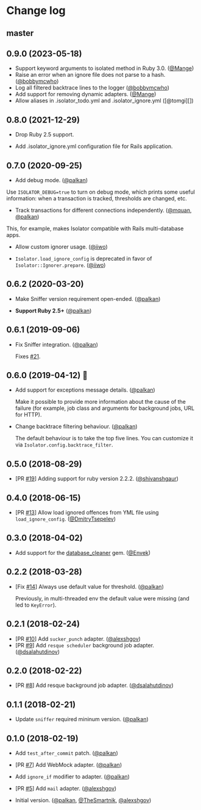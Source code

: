 # Change log

## master

## 0.9.0 (2023-05-18)

- Support keyword arguments to isolated method in Ruby 3.0. ([@Mange][])
- Raise an error when an ignore file does not parse to a hash. ([@bobbymcwho][])
- Log all filtered backtrace lines to the logger ([@bobbymcwho][])
- Add support for removing dynamic adapters. ([@Mange][])
- Allow aliases in .isolator_todo.yml and .isolator_ignore.yml ([@tomgi][])

## 0.8.0 (2021-12-29)

- Drop Ruby 2.5 support.

- Add .isolator_ignore.yml configuration file for Rails application.

## 0.7.0 (2020-09-25)

- Add debug mode. ([@palkan][])

Use `ISOLATOR_DEBUG=true` to turn on debug mode, which prints some useful information: when a transaction is tracked,
thresholds are changed, etc.

- Track transactions for different connections independently. ([@mquan][], [@palkan][])

This, for example, makes Isolator compatible with Rails multi-database apps.

- Allow custom ignorer usage. ([@iiwo][])

- `Isolator.load_ignore_config` is deprecated in favor of `Isolator::Ignorer.prepare`. ([@iiwo][])

## 0.6.2 (2020-03-20)

- Make Sniffer version requirement open-ended. ([@palkan][])

- **Support Ruby 2.5+** ([@palkan][])

## 0.6.1 (2019-09-06)

- Fix Sniffer integration. ([@palkan][])

  Fixes [#21](https://github.com/palkan/isolator/issues/21).

## 0.6.0 (2019-04-12) 🚀

- Add support for exceptions message details. ([@palkan][])

  Make it possible to provide more information about the cause of the failure
  (for example, job class and arguments for background jobs, URL for HTTP).

- Change backtrace filtering behaviour. ([@palkan][])

  The default behaviour is to take the top five lines.
  You can customize it via `Isolator.config.backtrace_filter`.

## 0.5.0 (2018-08-29)

- [PR [#19](https://github.com/palkan/isolator/pull/19)] Adding support for ruby version 2.2.2. ([@shivanshgaur][])

## 0.4.0 (2018-06-15)

- [PR [#13](https://github.com/palkan/isolator/pull/13)] Allow load ignored offences from YML file using `load_ignore_config`. ([@DmitryTsepelev][])

## 0.3.0 (2018-04-02)

- Add support for the [database_cleaner](https://github.com/DatabaseCleaner/database_cleaner) gem. ([@Envek][])

## 0.2.2 (2018-03-28)

-  [Fix [#14](https://github.com/palkan/isolator/issues/14)] Always use default value for threshold. ([@palkan][])

    Previously, in multi-threaded env the default value were missing (and led to `KeyError`).

## 0.2.1 (2018-02-24)

- [PR [#10](https://github.com/palkan/isolator/pull/10)] Add `sucker_punch` adapter. ([@alexshgov][])
- [PR [#9](https://github.com/palkan/isolator/pull/9)] Add `resque scheduler` background job adapter. ([@dsalahutdinov][])

## 0.2.0 (2018-02-22)

- [PR [#8](https://github.com/palkan/isolator/pull/8)] Add resque background job adapter. ([@dsalahutdinov][])

## 0.1.1 (2018-02-21)

- Update `sniffer` required mininum version. ([@palkan][])

## 0.1.0 (2018-02-19)

- Add `test_after_commit` patch. ([@palkan][])

- [PR [#7](https://github.com/palkan/isolator/pull/7)] Add WebMock adapter. ([@palkan][])

- Add `ignore_if` modifier to adapter. ([@palkan][])

- [PR [#5](https://github.com/palkan/isolator/pull/5)] Add `mail` adapter. ([@alexshgov][])

- Initial version. ([@palkan][], [@TheSmartnik][], [@alexshgov][])

[@palkan]: https://github.com/palkan
[@alexshgov]: https://github.com/alexshgov
[@TheSmartnik]: https://github.com/TheSmartnik
[@dsalahutdinov]: https://github.com/dsalahutdinov
[@Envek]: https://github.com/Envek
[@DmitryTsepelev]: https://github.com/DmitryTsepelev
[@shivanshgaur]: https://github.com/shivanshgaur
[@iiwo]: https://github.com/iiwo
[@mquan]: https://github.com/mquan
[@bobbymcwho]: https://github.com/bobbymcwho
[@Mange]: https://github.com/Mange
